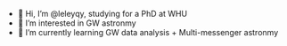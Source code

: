 - 👋 Hi, I’m @leleyqy, studying for a PhD at WHU
- 👀 I’m interested in GW astronmy
- 🌱 I’m currently learning GW data analysis + Multi-messenger astronmy
<!---
- 💞️ I’m looking to collaborate on ...
- 📫 How to reach me ...
- 😄 Pronouns: ...
- ⚡ Fun fact: ...
--->

<!---
leleyqy/leleyqy is a ✨ special ✨ repository because its `README.md` (this file) appears on your GitHub profile.
You can click the Preview link to take a look at your changes.
--->
